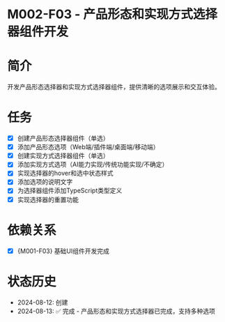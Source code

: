 # M002-F03 - 产品形态和实现方式选择器组件开发

# 简介
开发产品形态选择器和实现方式选择器组件，提供清晰的选项展示和交互体验。

# 任务
- [x] 创建产品形态选择器组件（单选）
- [x] 添加产品形态选项（Web端/插件端/桌面端/移动端）
- [x] 创建实现方式选择器组件（单选）
- [x] 添加实现方式选项（AI能力实现/传统功能实现/不确定）
- [x] 实现选择器的hover和选中状态样式
- [x] 添加选项的说明文字
- [x] 为选择器组件添加TypeScript类型定义
- [x] 实现选择器的重置功能

# 依赖关系
- [x] {M001-F03} 基础UI组件开发完成

# 状态历史
- 2024-08-12: 创建
- 2024-08-13: ✅ 完成 - 产品形态和实现方式选择器已完成，支持多种选项
